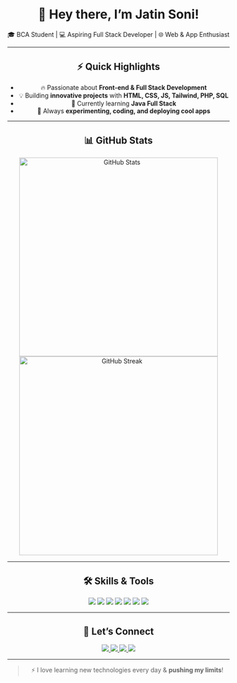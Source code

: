 <div align="center">
  
# 👋 Hey there, I’m **Jatin Soni**!  

🎓 BCA Student | 💻 Aspiring Full Stack Developer | 🌐 Web & App Enthusiast

---

## ⚡ Quick Highlights

- 🔥 Passionate about **Front-end & Full Stack Development**  
- 💡 Building **innovative projects** with **HTML, CSS, JS, Tailwind, PHP, SQL**  
- 🌱 Currently learning **Java Full Stack**  
- 🚀 Always **experimenting, coding, and deploying cool apps**  

---

## 📊 GitHub Stats  

<p align="center">
  <img src="https://github-readme-stats.vercel.app/api?username=jatinsoni08&show_icons=true&theme=radical" alt="GitHub Stats" width="450"/>
  <img src="https://github-readme-streak-stats.herokuapp.com/?user=jatinsoni08&theme=radical" alt="GitHub Streak" width="450"/>
</p>

---

## 🛠️ Skills & Tools

<p align="center">
  <img src="https://img.shields.io/badge/HTML5-E34F26?style=for-the-badge&logo=html5&logoColor=white" />
  <img src="https://img.shields.io/badge/CSS3-1572B6?style=for-the-badge&logo=css3" />
  <img src="https://img.shields.io/badge/JavaScript-F7DF1E?style=for-the-badge&logo=javascript&logoColor=black" />
  <img src="https://img.shields.io/badge/TailwindCSS-38B2AC?style=for-the-badge&logo=tailwind-css&logoColor=white" />
  <img src="https://img.shields.io/badge/PHP-777BB4?style=for-the-badge&logo=php&logoColor=white" />
  <img src="https://img.shields.io/badge/SQL-4479A1?style=for-the-badge&logo=mysql&logoColor=white" />
  <img src="https://img.shields.io/badge/WordPress-21759B?style=for-the-badge&logo=wordpress&logoColor=white" />
</p>

---

## 📌 Let’s Connect

<p align="center">
  <a href="https://www.linkedin.com/in/jatinsoni08" target="_blank">
    <img src="https://img.shields.io/badge/LinkedIn-0A66C2?style=for-the-badge&logo=linkedin&logoColor=white"/>
  </a>
  <a href="https://x.com/jatinsoni_08" target="_blank">
    <img src="https://img.shields.io/badge/Twitter-1DA1F2?style=for-the-badge&logo=twitter&logoColor=white"/>
  </a>
  <a href="mailto:jatinsoni8991@gmail.com" target="_blank">
    <img src="https://img.shields.io/badge/Gmail-D14836?style=for-the-badge&logo=gmail&logoColor=white"/>
  </a>
  <a href="https://jatinsoni08.github.io/Personal-Portfolio" target="_blank">
    <img src="https://img.shields.io/badge/Portfolio-101010?style=for-the-badge&logo=google-chrome&logoColor=white"/>
  </a>
</p>

---

> ⚡ I love learning new technologies every day & **pushing my limits**!  

